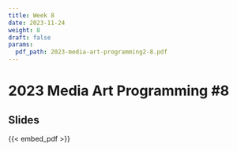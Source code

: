 ```yaml
---
title: Week 8
date: 2023-11-24
weight: 8
draft: false
params:
  pdf_path: 2023-media-art-programming2-8.pdf
---
```


# 2023 Media Art Programming #8

## Slides

{{< embed_pdf >}}


